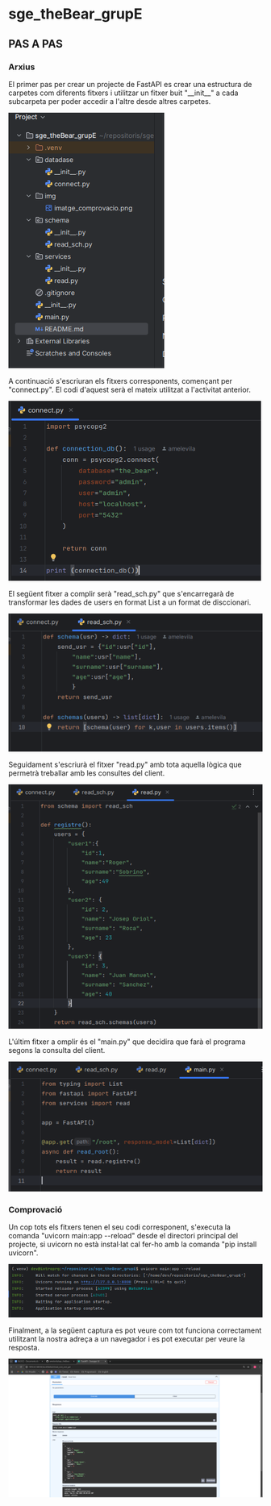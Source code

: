# sge_theBear_grupE

## PAS A PAS

### Arxius
El primer pas per crear un projecte de FastAPI es crear una estructura de carpetes com diferents fitxers i utilitzar un fitxer buit "\_\_init__" a cada subcarpeta per poder accedir a l'altre desde altres carpetes.

![alttext](img/estructura.png "Estructura")

A continuació s'escriuran els fitxers corresponents, començant per "connect.py". El codi d'aquest serà el mateix utilitzat a l'activitat anterior.

![alttext](img/connect.png "connect.py")

El següent fitxer a complir serà "read_sch.py" que s'encarregarà de transformar les dades de users en format List a un format de disccionari.

![alttext](img/schema.png "read_sch.py")

Seguidament s'escriurà el fitxer "read.py" amb tota aquella lògica que permetrà treballar amb les consultes del client.

![alttext](img/read.png "read.py")

L'últim fitxer a omplir és el "main.py" que decidira que farà el programa segons la consulta del client.

![alttext](img/main.png "main.py")

### Comprovació

Un cop tots els fitxers tenen el seu codi corresponent, s'executa la comanda "uvicorn main:app --reload" desde el directori principal del projecte, si uvicorn no està instal·lat cal fer-ho amb la comanda "pip install uvicorn".

![alttext](img/uvicorn.png "uvicorn main:app --reload")


Finalment, a la següent captura es pot veure com tot funciona correctament utilitzant la nostra adreça a un navegador i es pot executar per veure la resposta.

![alttext](img/imatge_comprovacio.png "Comprovació")
